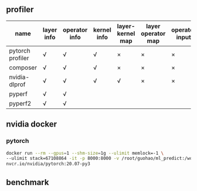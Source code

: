 ## profiler

| name             | layer info | operator info | kernel info | layer-kernel map | layer operator map | operator input | kernel input | url                                                                                                                                                                             |
|------------------|------------|---------------|-------------|------------------|--------------------|----------------|--------------|---------------------------------------------------------------------------------------------------------------------------------------------------------------------------------|
| pytorch profiler | √          | √             | √           | ×                | ×                  | ×              | ×            |
| composer         | √          | √             | √           | ×                | ×                  | ×              | ×            | [doc](https://github.com/mosaicml/composer)                                                                                                                                     |
| nvidia-dlprof    | √          | √             | √           | √                | ×                  | ×              | ×            | [tutorial](https://tigress-web.princeton.edu/~jdh4/how_to_profile_with_dlprof_may_2021.pdf),[doc](https://docs.nvidia.com/deeplearning/frameworks/dlprof-user-guide/index.html) |
| pyperf           | √          | √             |             |                  |                    |                |              | https://github.com/NVIDIA/PyProf)                                                                                                                                               |
| pyperf2          | √          | √             |             |                  |                    |                |              | [doc](https://github.com/adityaiitb/pyprof2)                                                                                                                                    |

## nvidia docker

### pytorch

```bash
docker run --rm --gpus=1 --shm-size=1g --ulimit memlock=-1 \
--ulimit stack=67108864 -it -p 8000:8000 -v /root/guohao/ml_predict:/work_space/ml_predict \
nvcr.io/nvidia/pytorch:20.07-py3
```

## benchmark
